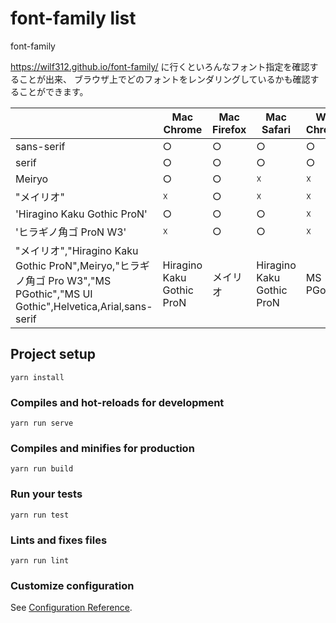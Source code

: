 # font-family list
font-family

https://wilf312.github.io/font-family/ に行くといろんなフォント指定を確認することが出来、
ブラウザ上でどのフォントをレンダリングしているかも確認することができます。


|  | Mac Chrome | Mac Firefox | Mac Safari | Win Chrome | Win Firefox | Win IE11 | Win Edge | iOS Safari | android Chrome |
| --- | --- | --- | --- | --- | --- | --- | --- | --- | --- |
| sans-serif | ○ | ○ | ○ | ○ | ○ | ○ | ○ | ○ | ☓ |
| serif | ○ | ○ | ○ | ○ | ○ | ○ | ○ | ○ | ☓ |
| Meiryo | ○ | ○ | ☓ | ☓ | ☓ | ☓ | ☓ | ☓ | ☓ |
| "メイリオ" | ☓ | ○ | ☓ | ☓ | ☓ | ☓ | ☓ | ☓ | ☓ |
| 'Hiragino Kaku Gothic ProN' | ○ | ○ | ○ | ☓ | ☓ | ☓ | ☓ | ○ | ☓ |
| 'ヒラギノ角ゴ ProN W3' | ☓ | ○ | ○ | ☓ | ☓ | ☓ | ☓ | ○ | ☓ |
| "メイリオ","Hiragino Kaku Gothic ProN",Meiryo,"ヒラギノ角ゴ Pro W3","MS PGothic","MS UI Gothic",Helvetica,Arial,sans-serif | Hiragino Kaku Gothic ProN | メイリオ | Hiragino Kaku Gothic ProN | MS PGothic | MS PGothic | MS PGothic | MS PGothic | Hiragino Kaku Gothic ProN | Helvetica |





## Project setup
```
yarn install
```

### Compiles and hot-reloads for development
```
yarn run serve
```

### Compiles and minifies for production
```
yarn run build
```

### Run your tests
```
yarn run test
```

### Lints and fixes files
```
yarn run lint
```

### Customize configuration
See [Configuration Reference](https://cli.vuejs.org/config/).

